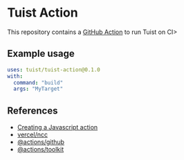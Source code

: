 # Tuist Action

This repository contains a [GitHub Action](https://github.com/features/actions) to run Tuist on CI>

## Example usage

```yaml
uses: tuist/tuist-action@0.1.0
with:
  command: "build"
  args: "MyTarget"
```
## References

- [Creating a Javascript action](https://docs.github.com/en/actions/creating-actions/creating-a-javascript-action)
- [vercel/ncc](https://github.com/vercel/ncc)
- [@actions/github](https://github.com/actions/toolkit/tree/main/packages/github)
- [@actions/toolkit](https://github.com/actions/toolkit/tree/main/packages/core)